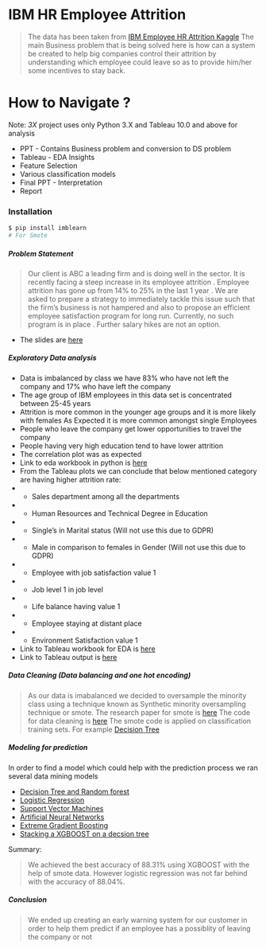 # IBM HR Employee Attrition

>The data has been taken from [IBM Employee HR Attrition Kaggle](https://www.kaggle.com/pavansubhasht/ibm-hr-analytics-attrition-dataset) 
 > The main Business problem that is being solved here is how can a system be created to help big companies control their attrition by understanding which employee could leave so as to provide him/her some incentives to stay back.

# How to Navigate ?
Note: *3X* project uses only Python 3.X and Tableau 10.0 and above for analysis

* PPT - Contains Business problem and conversion to DS problem
* Tableau - EDA Insights
* Feature Selection
* Various classification models
* Final PPT - Interpretation
* Report


### Installation
```sh
$ pip install imblearn
# For Smote
```


##### Problem Statement

> Our client is ABC a leading firm and is doing well in the sector. It is recently facing a steep increase in its employee attrition . Employee attrition has gone up from 14% to 25% in the last 1 year . We are asked to prepare a strategy to immediately tackle this issue such that the firm’s business is not hampered and also to propose an efficient employee satisfaction program for long run. Currently, no such program is in place . Further salary hikes are not an option.

* The slides are [here](https://github.com/mmd52/3XDataMining/blob/master/Attrition_Management.pdf)

##### Exploratory Data analysis
* Data is imbalanced by class we have 83% who have not left the company and 17% who have left the company
* The age group of IBM employees in this data set is concentrated between 25-45 years
* Attrition is more common in the younger age groups and it is more likely with females As Expected it is more common amongst single Employees
* People who leave the company get lower opportunities to travel the company
* People having very high education tend to have lower attrition
* The correlation plot was as expected
* Link to eda workbook in python is [here](https://github.com/mmd52/3XDataMining/blob/master/EDA_UnderstandingData.ipynb)
* From the Tableau plots we can conclude that below mentioned category are having higher attrition rate:
* * Sales department among all the departments
* * Human Resources and Technical Degree in Education
* * Single’s in Marital status (Will not use this due to GDPR)
* * Male in comparison to females in Gender (Will not use this due to GDPR)
* * Employee with job satisfaction value 1
* * Job level 1 in job level
* * Life balance having value 1
* * Employee staying at distant place
* * Environment Satisfaction value 1
* Link to Tableau workbook for EDA is [here](https://github.com/mmd52/3XDataMining/blob/master/IBM_Attrition.twbx)
* Link to Tableau output is [here](https://github.com/mmd52/3XDataMining/blob/master/IBM_Attrition.pdf)

##### Data Cleaning (Data balancing and one hot encoding)
> As our data is imabalanced we decided to oversample the minority class using a technique known as Synthetic minority oversampling technique or smote. The research paper for smote is [here](https://github.com/mmd52/3XDataMining/blob/master/SmotePaper.pdf)
> The code for data cleaning is [here](https://github.com/mmd52/3XDataMining/blob/master/DataCleaning.ipynb)
> The smote code is applied on classification training sets. For example [Decision Tree](https://github.com/mmd52/3XDataMining/blob/master/ModelingDtree_Final.ipynb)

##### Modeling for prediction
In order to find a model which could help with the prediction process we ran several data mining models
* [Decision Tree and Random forest](https://github.com/mmd52/3XDataMining/blob/master/ModelingDtree_Final.ipynb)
* [Logistic Regression](https://github.com/mmd52/3XDataMining/blob/master/ModelingLogisticRegression_Final.ipynb)
* [Support Vector Machines](https://github.com/mmd52/3XDataMining/blob/master/ModelingSVM_Final.ipynb)
* [Artificial Neural Networks](https://github.com/mmd52/3XDataMining/blob/master/ANN.ipynb)
* [Extreme Gradient Boosting](https://github.com/mmd52/3XDataMining/blob/master/XGBoost.ipynb)
* [Stacking a XGBOOST on a decsion tree](https://github.com/mmd52/3XDataMining/blob/master/XGBoost_Stacker.ipynb)

Summary:
> We achieved the best accuracy of 88.31% using XGBOOST with the help of smote data.
> However logistic regression was not far behind with the accuracy of 88.04%.

##### Conclusion
> We ended up creating an early warning system for our customer in order to help them predict if an employee has a possiblity of leaving the company or not
